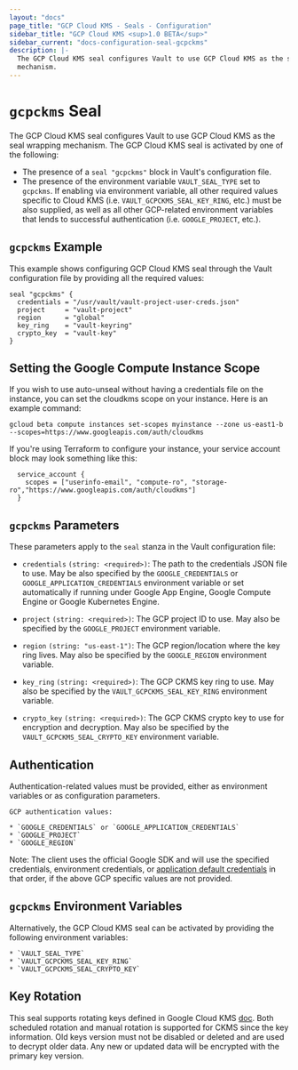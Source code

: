 ```yaml
---
layout: "docs"
page_title: "GCP Cloud KMS - Seals - Configuration"
sidebar_title: "GCP Cloud KMS <sup>1.0 BETA</sup>"
sidebar_current: "docs-configuration-seal-gcpckms"
description: |-
  The GCP Cloud KMS seal configures Vault to use GCP Cloud KMS as the seal wrapping
  mechanism.
---
```


# `gcpckms` Seal

The GCP Cloud KMS seal configures Vault to use GCP Cloud KMS as the seal
wrapping mechanism. The GCP Cloud KMS seal is activated by one of the following:

* The presence of a `seal "gcpckms"` block in Vault's configuration file.
* The presence of the environment variable `VAULT_SEAL_TYPE` set to `gcpckms`.
  If enabling via environment variable, all other required values specific to
  Cloud KMS (i.e. `VAULT_GCPCKMS_SEAL_KEY_RING`, etc.) must be also supplied, as
  well as all other GCP-related environment variables that lends to successful
  authentication (i.e. `GOOGLE_PROJECT`, etc.).

## `gcpckms` Example

This example shows configuring GCP Cloud KMS seal through the Vault
configuration file by providing all the required values:

```hcl
seal "gcpckms" {
  credentials = "/usr/vault/vault-project-user-creds.json"
  project     = "vault-project"
  region      = "global"
  key_ring    = "vault-keyring"
  crypto_key  = "vault-key"
}
```

## Setting the Google Compute Instance Scope
If you wish to use auto-unseal without having a credentials file on the instance, you can set the cloudkms scope on your instance.  Here is an example command:

```
gcloud beta compute instances set-scopes myinstance --zone us-east1-b --scopes=https://www.googleapis.com/auth/cloudkms
```

If you're using Terraform to configure your instance, your service account block may look something like this:

```
  service_account {
    scopes = ["userinfo-email", "compute-ro", "storage-ro","https://www.googleapis.com/auth/cloudkms"]
  }
```

## `gcpckms` Parameters

These parameters apply to the `seal` stanza in the Vault configuration file:

- `credentials` `(string: <required>)`: The path to the credentials JSON file
  to use. May be also specified by the `GOOGLE_CREDENTIALS` or
  `GOOGLE_APPLICATION_CREDENTIALS` environment variable or set automatically if
  running under Google App Engine, Google Compute Engine or Google Kubernetes
  Engine.

- `project` `(string: <required>)`: The GCP project ID to use. May also be
  specified by the `GOOGLE_PROJECT` environment variable.

- `region` `(string: "us-east-1")`: The GCP region/location where the key ring
  lives. May also be specified by the `GOOGLE_REGION` environment variable.

- `key_ring` `(string: <required>)`: The GCP CKMS key ring to use. May also be
  specified by the `VAULT_GCPCKMS_SEAL_KEY_RING` environment variable.

- `crypto_key` `(string: <required>)`: The GCP CKMS crypto key to use for
  encryption and decryption. May also be specified by the
  `VAULT_GCPCKMS_SEAL_CRYPTO_KEY` environment variable.

## Authentication

Authentication-related values must be provided, either as environment
variables or as configuration parameters.

```text
GCP authentication values:

* `GOOGLE_CREDENTIALS` or `GOOGLE_APPLICATION_CREDENTIALS`
* `GOOGLE_PROJECT`
* `GOOGLE_REGION`
```

Note: The client uses the official Google SDK and will use the specified
credentials, environment credentials, or [application default
credentials](https://developers.google.com/identity/protocols/application-default-credentials)
in that order, if the above GCP specific values are not provided.

## `gcpckms` Environment Variables

Alternatively, the GCP Cloud KMS seal can be activated by providing the following
environment variables:

```text
* `VAULT_SEAL_TYPE`
* `VAULT_GCPCKMS_SEAL_KEY_RING`
* `VAULT_GCPCKMS_SEAL_CRYPTO_KEY`
```

## Key Rotation

This seal supports rotating keys defined in Google Cloud KMS 
[doc](https://cloud.google.com/kms/docs/rotating-keys). Both scheduled rotation and manual 
rotation is supported for CKMS since the key information. Old keys version must not be 
disabled or deleted and are used to decrypt older data. Any new or updated data will be 
encrypted with the primary key version.
